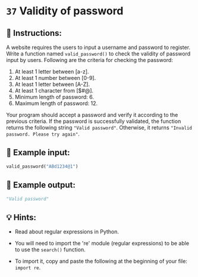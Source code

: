 # `37` Validity of password

## 📝 Instructions:

A website requires the users to input a username and password to register. Write a function named `valid_password()` to check the validity of password input by users. Following are the criteria for checking the password:

1. At least 1 letter between [a-z]. 
2. At least 1 number between [0-9]. 
3. At least 1 letter between [A-Z]. 
4. At least 1 character from [$#@]. 
5. Minimum length of password: 6. 
6. Maximum length of password: 12. 

Your program should accept a password and verify it according to the previous criteria. If the password is successfully validated, the function returns the following string `"Valid password"`. Otherwise, it returns `"Invalid password. Please try again"`.

## 📎 Example input:

```py
valid_password("ABd1234@1")
```

## 📎 Example output:

```py
"Valid password"
```

## 💡 Hints:

+ Read about regular expressions in Python.

+ You will need to import the 're' module (regular expressions) to be able to use the `search()` function.

+ To import it, copy and paste the following at the beginning of your file: `import re`.
